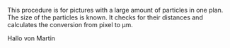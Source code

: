 This procedure is for pictures with a large amount of particles in one plan. The size of the particles is known. It checks for their distances and calculates the conversion from pixel to µm.

Hallo von Martin